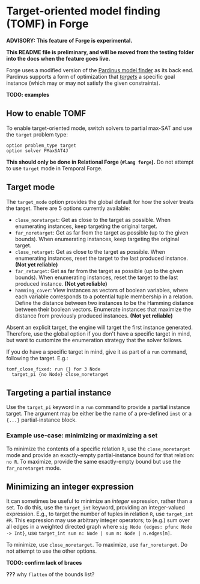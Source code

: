 # Target-oriented model finding (TOMF) in Forge 

**ADVISORY: This feature of Forge is experimental.**

**This README file is preliminary, and will be moved from the testing folder into the docs when the feature goes live.**

Forge uses a modified version of the [Pardinus model finder](https://github.com/haslab/Pardinus) as its back end. Pardinus supports a form of optimization that [_targets_](https://link.springer.com/content/pdf/10.1007/978-3-642-54804-8_2.pdf) a specific goal instance (which may or may not satisfy the given constraints). 

**TODO: examples**

## How to enable TOMF

To enable target-oriented mode, switch solvers to partial max-SAT and use the `target` problem type:
```
option problem_type target
option solver PMaxSAT4J
```
**This should only be done in Relational Forge (`#lang forge`).** Do not attempt to use `target` mode in Temporal Forge.

## Target mode

The `target_mode` option provides the global default for how the solver treats the target. There are 5 options currently available:
* `close_noretarget`: Get as close to the target as possible. When enumerating instances, keep targeting the original target.
* `far_noretarget`: Get as far from the target as possible (up to the given bounds). When enumerating instances, keep targeting the original target.
* `close_retarget`: Get as close to the target as possible. When enumerating instances, reset the target to the last produced instance. **(Not yet reliable)**
* `far_retarget`: Get as far from the target as possible (up to the given bounds). When enumerating instances, reset the target to the last produced instance. **(Not yet reliable)**
* `hamming_cover`: View instances as vectors of boolean variables, where each variable corresponds to a potential tuple membership in a relation. Define the distance between two instances to be the Hamming distance between their boolean vectors. Enumerate instances that maximize the distance from previously produced instances. **(Not yet reliable)**

Absent an explicit target, the engine will target the first instance generated. Therefore, use the global option if you don't have a specific target in mind, but want to customize the enumeration strategy that the solver follows. 

If you do have a specific target in mind, give it as part of a `run` command, following the target. E.g.:

```
tomf_close_fixed: run {} for 3 Node 
  target_pi {no Node} close_noretarget 
```

## Targeting a partial instance 

Use the `target_pi` keyword in a `run` command to provide a partial instance target. The argument may be either be the name of a pre-defined `inst` or a `{...}` partial-instance block.

### Example use-case: minimizing or maximizing a set

To minimize the contents of a specific relation `R`, use the `close_noretarget` mode and provide an exactly-empty partial-instance bound for that relation: `no R`. To maximize, provide the same exactly-empty bound but use the `far_noretarget` mode. 

## Minimizing an integer expression 

It can sometimes be useful to minimize an _integer_ expression, rather than a set. To do this, use the `target_int` keyword, providing an integer-valued expression. E.g., to target the number of tuples in relation `R`, use `target_int #R`. This expression may use arbitrary integer operators; to (e.g.) sum over all edges in a weighted directed graph where `sig Node {edges: pfunc Node -> Int}`, use `target_int sum n: Node | sum m: Node | n.edges[m]`. 

To minimize, use `close_noretarget`. To maximize, use `far_noretarget`. Do not attempt to use the other options.

**TODO: confirm lack of braces**


**???** why `flatten` of the bounds list?